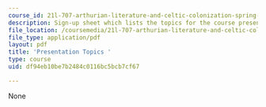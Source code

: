 ```yaml
---
course_id: 21l-707-arthurian-literature-and-celtic-colonization-spring-2005
description: Sign-up sheet which lists the topics for the course presentation assignment.
file_location: /coursemedia/21l-707-arthurian-literature-and-celtic-colonization-spring-2005/df94eb10be7b2484c0116bc5bcb7cf67_21l707_prese_top.pdf
file_type: application/pdf
layout: pdf
title: 'Presentation Topics '
type: course
uid: df94eb10be7b2484c0116bc5bcb7cf67

---
```

None